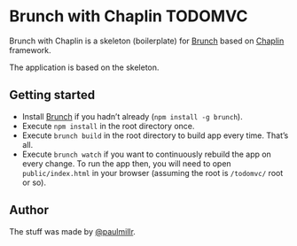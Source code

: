 # Brunch with Chaplin TODOMVC
Brunch with Chaplin is a skeleton (boilerplate) for [Brunch](http://brunch.io)
based on [Chaplin](https://github.com/chaplinjs/chaplin) framework.

The application is based on the skeleton.

## Getting started
* Install [Brunch](http://brunch.io) if you hadn’t already (`npm install -g brunch`).
* Execute `npm install` in the root directory once.
* Execute `brunch build` in the root directory to build app every time. That’s all.
* Execute `brunch watch` if you want to continuously rebuild the app
on every change. To run the app then, you will need to open `public/index.html` in your browser (assuming the root is `/todomvc/` root or so).

## Author
The stuff was made by [@paulmillr](http://paulmillr.com).
